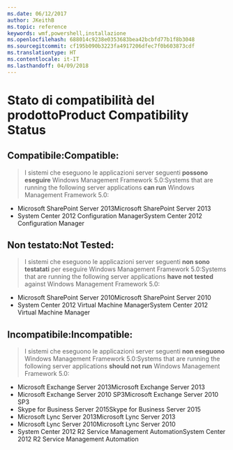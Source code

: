 ```yaml
---
ms.date: 06/12/2017
author: JKeithB
ms.topic: reference
keywords: wmf,powershell,installazione
ms.openlocfilehash: 688014c9238e0353683bea42bcbfd77b1f8b3048
ms.sourcegitcommit: cf195b090b3223fa4917206dfec7f0b603873cdf
ms.translationtype: HT
ms.contentlocale: it-IT
ms.lasthandoff: 04/09/2018
---
```

# <a name="product-compatibility-status"></a><span data-ttu-id="229b4-102">Stato di compatibilità del prodotto</span><span class="sxs-lookup"><span data-stu-id="229b4-102">Product Compatibility Status</span></span>

## <a name="compatible"></a><span data-ttu-id="229b4-103">Compatibile:</span><span class="sxs-lookup"><span data-stu-id="229b4-103">Compatible:</span></span>
> <span data-ttu-id="229b4-104">I sistemi che eseguono le applicazioni server seguenti **possono eseguire** Windows Management Framework 5.0:</span><span class="sxs-lookup"><span data-stu-id="229b4-104">Systems that are running the following server applications **can run** Windows Management Framework 5.0:</span></span>

- <span data-ttu-id="229b4-105">Microsoft SharePoint Server 2013</span><span class="sxs-lookup"><span data-stu-id="229b4-105">Microsoft SharePoint Server 2013</span></span>
- <span data-ttu-id="229b4-106">System Center 2012 Configuration Manager</span><span class="sxs-lookup"><span data-stu-id="229b4-106">System Center 2012 Configuration Manager</span></span>

## <a name="not-tested"></a><span data-ttu-id="229b4-107">Non testato:</span><span class="sxs-lookup"><span data-stu-id="229b4-107">Not Tested:</span></span>
> <span data-ttu-id="229b4-108">I sistemi che eseguono le applicazioni server seguenti **non sono testatati**  per eseguire Windows Management Framework 5.0:</span><span class="sxs-lookup"><span data-stu-id="229b4-108">Systems that are running the following server applications **have not tested** against Windows Management Framework 5.0:</span></span>

- <span data-ttu-id="229b4-109">Microsoft SharePoint Server 2010</span><span class="sxs-lookup"><span data-stu-id="229b4-109">Microsoft SharePoint Server 2010</span></span>
- <span data-ttu-id="229b4-110">System Center 2012 Virtual Machine Manager</span><span class="sxs-lookup"><span data-stu-id="229b4-110">System Center 2012 Virtual Machine Manager</span></span>

## <a name="incompatible"></a><span data-ttu-id="229b4-111">Incompatibile:</span><span class="sxs-lookup"><span data-stu-id="229b4-111">Incompatible:</span></span>
> <span data-ttu-id="229b4-112">I sistemi che eseguono le applicazioni server seguenti **non eseguono** Windows Management Framework 5.0:</span><span class="sxs-lookup"><span data-stu-id="229b4-112">Systems that are running the following server applications **should not run** Windows Management Framework 5.0:</span></span>

- <span data-ttu-id="229b4-113">Microsoft Exchange Server 2013</span><span class="sxs-lookup"><span data-stu-id="229b4-113">Microsoft Exchange Server 2013</span></span>
- <span data-ttu-id="229b4-114">Microsoft Exchange Server 2010 SP3</span><span class="sxs-lookup"><span data-stu-id="229b4-114">Microsoft Exchange Server 2010 SP3</span></span>
- <span data-ttu-id="229b4-115">Skype for Business Server 2015</span><span class="sxs-lookup"><span data-stu-id="229b4-115">Skype for Business Server 2015</span></span>
- <span data-ttu-id="229b4-116">Microsoft Lync Server 2013</span><span class="sxs-lookup"><span data-stu-id="229b4-116">Microsoft Lync Server 2013</span></span>
- <span data-ttu-id="229b4-117">Microsoft Lync Server 2010</span><span class="sxs-lookup"><span data-stu-id="229b4-117">Microsoft Lync Server 2010</span></span>
- <span data-ttu-id="229b4-118">System Center 2012 R2 Service Management Automation</span><span class="sxs-lookup"><span data-stu-id="229b4-118">System Center 2012 R2 Service Management Automation</span></span>